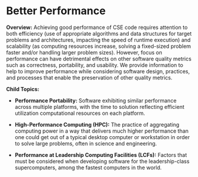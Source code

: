 # Better Performance

**Overview:** Achieving good performance of CSE code requires attention to both efficiency (use of appropriate algorithms and data structures for target problems and architectures, impacting the speed of runtime execution) and scalability (as computing resources increase, solving a fixed-sized problem faster and/or handling larger problem sizes).  However, focus on performance can have detrimental effects on other software quality metrics such as correctness, portability, and usability.  We provide information to help to improve performance while considering software design, practices, and processes that enable the preservation of other quality metrics.

**Child Topics:**

- **Performance Portability:**
Software exhibiting similar performance across multiple platforms, with the time to solution reflecting efficient utilization computational resources on each platform.

- **High-Performance Computing (HPC):**
The practice of aggregating computing power in a way that delivers much higher performance than one could get out of a typical desktop computer or workstation in order to solve large problems, often in science and engineering.

- **Performance at Leadership Computing Facilities (LCFs):**
Factors that must be considered when developing software for the leadership-class supercomputers, among the fastest computers in the world.  

<!---
Category order: 3
--->

